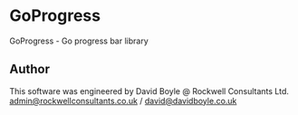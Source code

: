 # GoProgress
GoProgress - Go progress bar library 

## Author
This software was engineered by David Boyle @ Rockwell Consultants Ltd.
admin@rockwellconsultants.co.uk / david@davidboyle.co.uk
